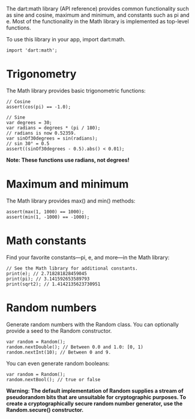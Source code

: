 The dart:math library (API reference) provides common functionality such as sine and cosine, maximum and minimum, and constants such as pi and e. Most of the functionality in the Math library is implemented as top-level functions.

To use this library in your app, import dart:math.
```
import 'dart:math';
```
# Trigonometry
The Math library provides basic trigonometric functions:
```
// Cosine
assert(cos(pi) == -1.0);

// Sine
var degrees = 30;
var radians = degrees * (pi / 180);
// radians is now 0.52359.
var sinOf30degrees = sin(radians);
// sin 30° = 0.5
assert((sinOf30degrees - 0.5).abs() < 0.01);
```
**Note: These functions use radians, not degrees!**
# Maximum and minimum
The Math library provides max() and min() methods:
```
assert(max(1, 1000) == 1000);
assert(min(1, -1000) == -1000);
```
# Math constants
Find your favorite constants—pi, e, and more—in the Math library:
```
// See the Math library for additional constants.
print(e); // 2.718281828459045
print(pi); // 3.141592653589793
print(sqrt2); // 1.4142135623730951
```
# Random numbers
Generate random numbers with the Random class. You can optionally provide a seed to the Random constructor.
```
var random = Random();
random.nextDouble(); // Between 0.0 and 1.0: [0, 1)
random.nextInt(10); // Between 0 and 9.
```
You can even generate random booleans:
```
var random = Random();
random.nextBool(); // true or false
```
**Warning: The default implementation of Random supplies a stream of pseudorandom bits that are unsuitable for cryptographic purposes. To create a cryptographically secure random number generator, use the Random.secure() constructor.**